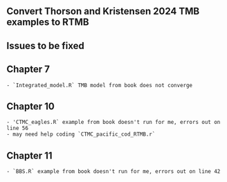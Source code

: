 ## Convert Thorson and Kristensen 2024 TMB examples to RTMB

## Issues to be fixed
            
## Chapter 7 

    - `Integrated_model.R` TMB model from book does not converge

## Chapter 10

    - 'CTMC_eagles.R` example from book doesn't run for me, errors out on line 56
    - may need help coding `CTMC_pacific_cod_RTMB.r` 

## Chapter 11 

    - `BBS.R` example from book doesn't run for me, errors out on line 42
